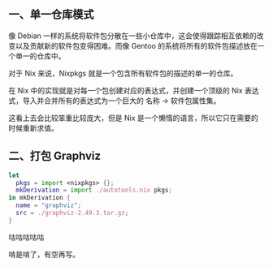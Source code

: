## 一、单一仓库模式

像 Debian 一样的系统将软件包分散在一些小仓库中，这会使得跟踪相互依赖的改变以及贡献新的软件包变得困难。而像 Gentoo 的系统将所有的软件包描述放在一个单一的仓库中。

对于 Nix 来说，Nixpkgs 就是一个包含所有软件包的描述的单一的仓库。

在 Nix 中的实现就是对每一个包创建对应的表达式，并创建一个顶级的 Nix 表达式，导入并合并所有的表达式为一个巨大的 名称 -> 软件包属性集。

这看上去会比较笨重比较庞大，但是 Nix 是一个懒惰的语言，所以它只在需要的时候重新求值。

## 二、打包 Graphviz

```nix
let
  pkgs = import <nixpkgs> {};
  mkDerivation = import ./autotools.nix pkgs;
in mkDerivation {
  name = "graphviz";
  src = ./graphviz-2.49.3.tar.gz;
}
```

咕咕咕咕咕

啃是啃了，有空再写。
